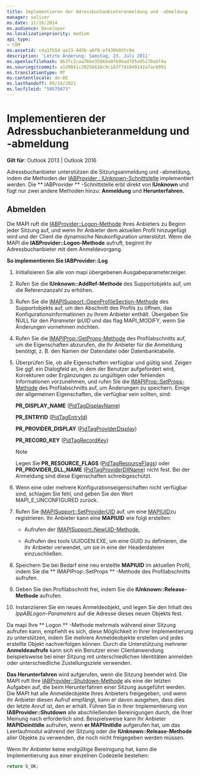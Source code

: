 ```yaml
---
title: Implementieren der Adressbuchanbieteranmeldung und -abmeldung
manager: soliver
ms.date: 11/16/2014
ms.audience: Developer
ms.localizationpriority: medium
api_type:
- COM
ms.assetid: c4a1fb5d-ae23-445b-a6f0-ef430b03fc9a
description: 'Letzte Änderung: Samstag, 23. Juli 2011'
ms.openlocfilehash: 863fc2caa7bbe3586ba0fb99ad705a95270abf4a
ms.sourcegitcommit: a1d9041c20256616c9c183f7d1049142a7ac6991
ms.translationtype: MT
ms.contentlocale: de-DE
ms.lasthandoff: 09/24/2021
ms.locfileid: "59575673"
---
```

# <a name="implementing-address-book-provider-logon-and-logoff"></a>Implementieren der Adressbuchanbieteranmeldung und -abmeldung

**Gilt für**: Outlook 2013 | Outlook 2016 
  
Adressbuchanbieter unterstützen die Sitzungsanmeldung und -abmeldung, indem die Methoden der [IABProvider : IUnknown-Schnittstelle](iabprovideriunknown.md) implementiert werden. Die ** IABProvider ** -Schnittstelle erbt direkt von **IUnknown** und fügt nur zwei andere Methoden hinzu: **Anmeldung** und **Herunterfahren.** 
  
## <a name="logoff"></a>Abmelden

Die MAPI ruft die [IABProvider::Logon-Methode](iabprovider-logon.md) Ihres Anbieters zu Beginn jeder Sitzung auf, und wenn Ihr Anbieter dem aktuellen Profil hinzugefügt wird und der Client die dynamische Neukonfiguration unterstützt. Wenn die MAPI die **IABProvider::Logon-Methode** aufruft, beginnt Ihr Adressbuchanbieter mit dem Anmeldevorgang. 
  
**So implementieren Sie IABProvider::Log**
  
1. Initialisieren Sie alle von mapi übergebenen Ausgabeparameterzeiger. 
    
2. Rufen Sie die **IUnknown::AddRef-Methode** des Supportobjekts auf, um die Referenzanzahl zu erhöhen. 
    
3. Rufen Sie die [IMAPISupport::OpenProfileSection-Methode](imapisupport-openprofilesection.md) des Supportobjekts auf, um den Abschnitt des Profils zu öffnen, das Konfigurationsinformationen zu Ihrem Anbieter enthält. Übergeben Sie NULL für den  _Parameter lpUID_ und das flag MAPI_MODIFY, wenn Sie Änderungen vornehmen möchten. 
    
4. Rufen Sie die [IMAPIProp::GetProps-Methode](imapiprop-getprops.md) des Profilabschnitts auf, um die Eigenschaften abzurufen, die Ihr Anbieter für die Anmeldung benötigt, z. B. den Namen der Datendatei oder Datenbanktabelle. 
    
5. Überprüfen Sie, ob alle Eigenschaften verfügbar und gültig sind. Zeigen Sie ggf. ein Dialogfeld an, in dem der Benutzer aufgefordert wird, Korrekturen oder Ergänzungen zu ungültigen oder fehlenden Informationen vorzunehmen, und rufen Sie die [IMAPIProp::SetProps-Methode](imapiprop-setprops.md) des Profilabschnitts auf, um Änderungen zu speichern. Einige der allgemeinen Eigenschaften, die verfügbar sein sollten, sind: 
    
   **PR_DISPLAY_NAME** ([PidTagDisplayName](pidtagdisplayname-canonical-property.md))
    
   **PR_ENTRYID** ([PidTagEntryId](pidtagentryid-canonical-property.md))
    
   **PR_PROVIDER_DISPLAY** ([PidTagProviderDisplay](pidtagproviderdisplay-canonical-property.md))
    
   **PR_RECORD_KEY** ([PidTagRecordKey](pidtagrecordkey-canonical-property.md))
    
   > [!NOTE]
   > Legen Sie **PR_RESOURCE_FLAGS** ([PidTagResourceFlags](pidtagresourceflags-canonical-property.md)) oder **PR_PROVIDER_DLL_NAME** ([PidTagProviderDllName](pidtagproviderdllname-canonical-property.md)) nicht fest. Bei der Anmeldung sind diese Eigenschaften schreibgeschützt. 
  
6. Wenn eine oder mehrere Konfigurationseigenschaften nicht verfügbar sind, schlagen Sie fehl, und geben Sie den Wert MAPI_E_UNCONFIGURED zurück.
    
7. Rufen Sie [IMAPISupport::SetProviderUID](imapisupport-setprovideruid.md) auf, um eine [MAPIUID](mapiuid.md)zu registrieren. Ihr Anbieter kann eine **MAPIUID** wie folgt erstellen: 
    
   - Aufrufen der [IMAPISupport::NewUID-Methode.](imapisupport-newuid.md) 
    
   - Aufrufen des tools UUIDGEN.EXE, um eine GUID zu definieren, die ihr Anbieter verwendet, um sie in eine der Headerdateien einzuschließen.
    
8. Speichern Sie bei Bedarf eine neu erstellte **MAPIUID** im aktuellen Profil, indem Sie die ** IMAPIProp::SetProps ** -Methode des Profilabschnitts aufrufen. 
    
9. Geben Sie den Profilabschnitt frei, indem Sie die **IUnknown::Release-Methode** aufrufen. 
    
10. Instanziieren Sie ein neues Anmeldeobjekt, und legen Sie den Inhalt des  _lppABLogon-Parameters_ auf die Adresse dieses neuen Objekts fest. 
    
Da mapi Ihre ** Logon ** -Methode mehrmals während einer Sitzung aufrufen kann, empfiehlt es sich, diese Möglichkeit in Ihrer Implementierung zu unterstützen, indem Sie mehrere Anmeldeobjekte erstellen und jedes erstellte Objekt nachverfolgen können. Durch die Unterstützung mehrerer **Anmeldeaufrufe** kann sich ein Benutzer einer Clientanwendung beispielsweise bei einer Sitzung mit unterschiedlichen Identitäten anmelden oder unterschiedliche Zustellungsziele verwenden. 
  
**Das Herunterfahren** wird aufgerufen, wenn die Sitzung beendet wird. Die MAPI ruft Ihre [IABProvider::Shutdown-Methode](iabprovider-shutdown.md) als eine der letzten Aufgaben auf, die beim Herunterfahren einer Sitzung ausgeführt werden. Die MAPI hat alle Anmeldeobjekte Ihres Anbieters freigegeben, und wenn ihr Anbieter diesen Aufruf empfängt, kann er davon ausgehen, dass dies der letzte Anruf ist, den er erhält. Führen Sie in Ihrer Implementierung von **IABProvider::Shutdown** alle abschließenden Bereinigungen durch, die Ihrer Meinung nach erforderlich sind. Beispielsweise kann Ihr Anbieter **MAPIDeinitIdle** aufrufen, wenn **er MAPIInitIdle** aufgerufen hat, um das Leerlaufmodul während der Sitzung oder die **IUnknown::Release-Methode** aller Objekte zu verwenden, die noch nicht freigegeben werden müssen. 
  
Wenn Ihr Anbieter keine endgültige Bereinigung hat, kann die Implementierung aus einer einzelnen Codezeile bestehen: 
  
```cpp
return S_OK;

```


